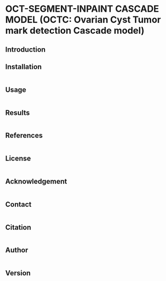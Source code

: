 # OCT-SEGMENT-INPAINT CASCADE MODEL (OCTC: Ovarian Cyst Tumor mark detection Cascade model)
## Introduction


## Installation
```bash

```

## Usage
```bash

```

## Results
```bash

```

## References
```bash

```

## License
```bash

```

## Acknowledgement
```bash

```

## Contact
```bash

```

## Citation
```bash

```

## Author
```bash

```

## Version
```bash

```
